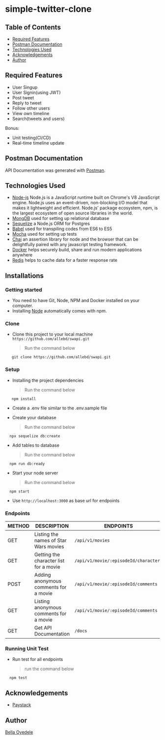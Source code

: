 # simple-twitter-clone

## Table of Contents

* [Required Features](#required-features)
* [Postman Documentation](#postman-documentation)
* [Technologies Used](#technologies-used)
* [Acknowledgements](#acknowledgements)
* [Author](#author)

## Required Features

* User Singup
* User Signin(using JWT)
* Post tweet
* Reply to tweet
* Follow other users
* View own timeline
* Search(tweets and users)

Bonus:
* Unit testing(CI/CD)
* Real-time timeline update

## Postman Documentation

API Documentation was generated with [Postman](https://web.postman.co/collections/6586447-9847e4da-222e-4389-b2d2-49200628fdd1?version=latest&workspace=f7a65b8e-f637-4008-831e-98d3ba2a1d06).

## Technologies Used

* [Node-js](https://nodejs.org/en/) Node.js is a JavaScript runtime built on Chrome's V8 JavaScript engine. Node.js uses an event-driven, non-blocking I/O model that makes it lightweight and efficient. Node.js' package ecosystem, npm, is the largest ecosystem of open source libraries in the world.
* [MongDB](https://www.postgresql.org/) used for setting up relational database
* [Sequelize](https://sequelize.org//) a Node.js ORM for Postgres
* [Babel](https://babeljs.io/) used for transpiling codes from ES6 to ES5
* [Mocha](https://mochajs.org/) used for setting up tests
* [Chai](https://www.chaijs.com/) an assertion library for node and the browser that can be delightfully paired with any javascript testing framework.
* [Docker](https://www.docker.com/) helps securely build, share and run modern applications anywhere
* [Redis](https://redis.io/) helps to cache data for a faster response rate

## Installations

### Getting started

* You need to have Git, Node, NPM and Docker installed on your computer.
* Installing [Node](node) automatically comes with npm.

### Clone

* Clone this project to your local machine `https://github.com/allebd/swapi.git`
  > Run the command below

```shell
   git clone https://github.com/allebd/swapi.git
```

### Setup

* Installing the project dependencies
  > Run the command below

```shell
   npm install
```

* Create a .env file similar to the .env.sample file

* Create your database
  > Run the command below

```shell
  npx sequelize db:create
```

* Add tables to database
  > Run the command below

```shell
  npm run db:ready
```

* Start your node server
  > Run the command below

```shell
  npm start
```

* Use `http://localhost:3000` as base url for endpoints

### Endpoints

| METHOD | DESCRIPTION                             | ENDPOINTS
| ------ | --------------------------------------- | -------------------------
| GET    | Listing the names of Star Wars movies   | `/api/v1/movies`
| GET    | Getting the character list for a movie  | `/api/v1/movie/:episodeId/characters`
| POST   | Adding anonymous comments for a movie   | `/api/v1/movie/:episodeId/comments`
| GET    | Listing anonymous comments for a movie  | `/api/v1/movie/:episodeId/comments`
| GET    | Get API Documentation                   | `/docs`

### Running Unit Test

* Run test for all endpoints
  > run the command below
  
```shell
  npm test
```

## Acknowledgements

* [Paystack](https://paystack.com/)

## Author

[Bella Oyedele](https://github.com/allebd)
